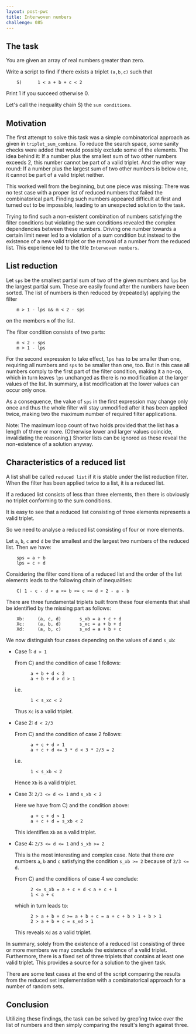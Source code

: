 ```yaml
---
layout: post-pwc
title: Interwoven numbers
challenge: 085
---
```


## The task

You are given an array of real numbers greater than zero.

Write a script to find if there exists a triplet `(a,b,c)` such that

        S)      1 < a + b + c < 2

Print 1 if you succeed otherwise 0.

Let's call the inequality chain S) the `sum conditions`.

## Motivation

The first attempt to solve this task was a simple combinatorical
approach as given in `triplet_sum_combine`.
To reduce the search space, some sanity checks were added that would
possibly exclude some of the elements.
The idea behind it: If a number plus the smallest sum of two other
numbers exceeds 2, this number cannot be part of a valid triplet.
And the other way round: If a number plus the largest sum of two other
numbers is below one, it cannot be part of a valid triplet neither.

This worked well from the beginning, but one piece was missing:
There was no test case with a proper list of reduced numbers that failed
the combinatorical part.
Finding such numbers appeared difficult at first and turned out to be
impossible, leading to an unexpected solution to the task.

Trying to find such a non-existent combination of numbers satisfying the
filter conditions but violating the sum conditions revealed the complex
dependencies between these numbers.
Driving one number towards a certain limit never led to a violation of
a sum condition but instead to the existence of a new valid triplet or
the removal of a number from the reduced list.
This experience led to the title `Interwoven numbers`.

## List reduction

Let `sps` be the smallest partial sum of two of the given numbers
and `lps` be the largest partial sum.
These are easily found after the numbers have been sorted.
The list of numbers is then reduced by (repeatedly) applying the filter

        m > 1 - lps && m < 2 - sps

on the members `m` of the list.

The filter condition consists of two parts:

        m < 2 - sps
        m > 1 - lps

For the second expression to take effect, `lps` has to be
smaller than one, requiring all numbers and `sps` to be smaller
than one, too.
But in this case all numbers comply to the first part of the filter
condition, making it a no-op, which in turn leaves `lps` unchanged as
there is no modification at the larger values of the list.
In summary, a list modification at the lower values can occur only once.

As a consequence, the value of `sps` in the first expression may change
only once and thus the whole filter will stay unmodified after it has
been applied twice, making two the maximum number of required filter
applications.

Note: The maximum loop count of two holds provided that the list has a
length of three or more.
(Otherwise lower and larger values coincide, invalidating the
reasoning.)
Shorter lists can be ignored as these reveal the non-existence of a
solution anyway.

## Characteristics of a reduced list

A list shall be called `reduced list` if it is stable under the list
reduction filter.
When the filter has been applied twice to a list, it is a reduced list.

If a reduced list consists of less than three elements, then there is
obviously no triplet conforming to the sum conditions.

It is easy to see that a reduced list consisting of three elements
represents a valid triplet.

So we need to analyse a reduced list consisting of four or more elements.

Let `a`, `b`, `c` and `d` be the smallest and the largest two numbers
of the reduced list.
Then we have:

        sps = a + b
        lps = c + d

Considering the filter conditions of a reduced list and the order of the
list elements leads to the following chain of inequalities:

        C) 1 - c - d < a <= b <= c <= d < 2 - a - b

There are three fundamental triplets built from these four elements that
shall be identified by the missing part as follows:

        Xb:     (a, c, d)       s_xb = a + c + d
        Xc:     (a, b, d)       s_xc = a + b + d
        Xd:     (a, b, c)       s_xd = a + b + c

We now distinguish four cases depending on the values of `d` and
`s_xb`:

- Case 1: `d > 1`

    From C) and the condition of case 1 follows:

            a + b + d < 2
            a + b + d > d > 1

    i.e.

            1 < s_xc < 2

    Thus `Xc` is a valid triplet.

- Case 2: `d < 2/3`

    From C) and the condition of case 2 follows:

            a + c + d > 1
            a + c + d <= 3 * d < 3 * 2/3 = 2

    i.e.

            1 < s_xb < 2

    Hence `Xb` is a valid triplet.

- Case 3: `2/3 <= d <= 1` and `s_xb < 2`

    Here we have from C) and the condition above:

            a + c + d > 1
            a + c + d = s_xb < 2

    This identifies `Xb` as a valid triplet.

- Case 4: `2/3 <= d <= 1` and `s_xb >= 2`

    This is the most interesting and complex case.
    Note that there _are_ numbers `a`, `b` and `c` satisfying the
    condition `s_xb >= 2` because of `2/3 <= d`.

    From C) and the conditions of case 4 we conclude:

            2 <= s_xb = a + c + d < a + c + 1
            1 < a + c

    which in turn leads to:

            2 > a + b + d >= a + b + c = a + c + b > 1 + b > 1
            2 > a + b + c = s_xd > 1

    This reveals `Xd` as a valid triplet.

In summary, solely from the existence of a reduced list consisting of
three or more members we may conclude the existence of a valid triplet.
Furthermore, there is a fixed set of three triplets that contains at
least one valid triplet.
This provides a source for a solution to the given task.

There are some test cases at the end of the script comparing the results
from the reduced set implementation with a combinatorical approach for a
number of random sets.

## Conclusion

Utilizing these findings, the task can be solved by grep'ing twice over
the list of numbers and then simply comparing the result's length
against three.
